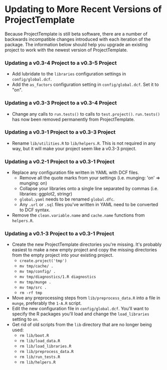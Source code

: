 # Updating to More Recent Versions of ProjectTemplate

Because ProjectTemplate is still beta software, there are a number of backwards incompatible changes introduced with each iteration of the package. The information below should help you upgrade an existing project to work with the newest version of ProjectTemplate.

### Updating a v0.3-4 Project to a v0.3-5 Project

* Add lubridate to the `libraries` configuration settings in `config/global.dcf`.
* Add the `as_factors` configuration setting in `config/global.dcf`. Set it to "on".

### Updating a v0.3-3 Project to a v0.3-4 Project
* Change any calls to `run.tests()` to calls to `test.project()`. `run.tests()` has now been removed permanently from ProjectTemplate.

### Updating a v0.3-1 Project to a v0.3-3 Project

* Rename `lib/utilities.R` to `lib/helpers.R`. This is not required in any way, but it will make your project seem like a v0.3-3 project.

### Updating a v0.2-1 Project to a v0.3-1 Project

* Replace any configuration file written in YAML with DCF files.
  * Remove all the quote marks from your settings (i.e. munging: 'on' => munging: on)
  * Collapse your libraries onto a single line separated by commas (i.e. libraries: ggplot2, stringr)
  * `global.yaml` needs to be renamed `global.dfc`.
  * Any `.url` or `.sql` files you've written in YAML need to be converted to DCF syntax.
* Remove the `clean.variable.name` and `cache.name` functions from `helpers.R`.

### Updating a v0.1-3 Project to a v0.3-1 Project

* Create the new ProjectTemplate directories you're missing. It's probably easiest to make a new empty project and copy the missing directories from the empty project into your existing project.
  * `create.project('tmp')`
  * `mv tmp/cache/ .`
  * `mv tmp/config/ .`
  * `mv tmp/diagnostics/1.R diagnostics`
  * `mv tmp/munge .`
  * `mv tmp/src .`
  * `rm -rf tmp`
* Move any preprocessing steps from `lib/preprocess_data.R` into a file in `munge`, preferably the `1-A.R` script.
* Edit the new configuration file in `config/global.dcf`. You'll want to specify the R packages you'll load and change the `load_libraries` setting to `on`.
* Get rid of old scripts from the `lib` directory that are no longer being used:
  * `rm lib/boot.R`
  * `rm lib/load_data.R`
  * `rm lib/load_libraries.R`
  * `rm lib/preprocess_data.R`
  * `rm lib/run_tests.R`
  * `rm lib/helpers.R`
